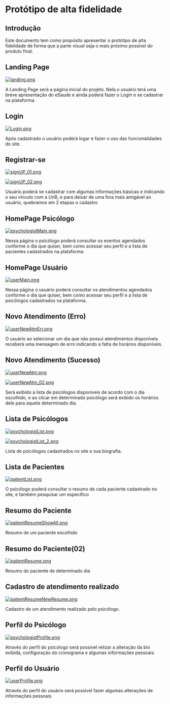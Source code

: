 # Protótipo de alta fidelidade

## Introdução

Este documento tem como propósito apresentar o protótipo de alta fidelidade de forma que a parte visual seja o mais próximo possível do produto final.

## Landing Page

[![landing.png](img/landing.png)](img/landing.png)

A Landing Page será a página inicial do projeto. Nela o usuário terá uma breve apresentação do eSaude e ainda poderá fazer o Login e se cadastrar na plataforma.

## Login

[![Login.png](img/Login.png)](img/Login.png)

Após cadastrado o usuário poderá logar e fazer o uso das funcionalidades do site.

## Registrar-se

[![signUP_01.png](img/signUP_01.png)](img/signUP_01.png)

[![signUP_02.png](img/signUP_02.png)](img/signUP_02.png)

Usuário poderá se cadastrar com algumas informações básicas e indicando o seu vínculo com a UnB, e para deixar de uma fora mais amigável ao usuário, quebramos em 2 etapas o cadastro

## HomePage Psicólogo

[![psychologistMain.png](img/psychologistMain.png)](img/psychologistMain.png)

Nessa página o psicólogo poderá consultar os eventos agendados conforme o dia que quiser, bem como acessar seu perfil e a lista de pacientes cadastrados na plataforma.

## HomePage Usuário

[![userMain.png](img/userMain.png)](img/userMain.png)

Nessa página o usuário poderá consultar os atendimentos agendados conforme o dia que quiser, bem como acessar seu perfil e a lista de psicólogos cadastrados na plataforma.

## Novo Atendimento (Erro)

[![userNewAtmErr.png](img/userNewAtmErr.png)](img/userNewAtmErr.png)

O usuário ao selecionar um dia que não possui atendimentos disponíveis receberá uma mensagem de erro indicando a falta de horários disponíveis.

## Novo Atendimento (Sucesso)

[![userNewAtm.png](img/userNewAtm.png)](img/userNewAtm.png)

[![userNewAtm_02.png](img/userNewAtm_02.png)](img/userNewAtm_02.png)

Será exibido a lista de psicólogos disponíveis de acordo com o dia escolhido, e ao clicar em determinado psicólogo será exibido os horários dele para aquele determinado dia.

## Lista de Psicólogos

[![psychologistList.png](img/psychologistList.png)](img/psychologistList.png)

[![psychologistList_2.png](img/psychologistList_2.png)](img/psychologistList_2.png)

Lista de psicólogos cadastrados no site e sua biografia.

## Lista de Pacientes

[![patientList.png](img/patientList.png)](img/patientList.png)

O psicólogo poderá consultar o resumo de cada paciente cadastrado no site, e também pesquisar um específico

## Resumo do Paciente

[![patientResumeShowAll.png](img/patientResumeShowAll.png)](img/patientResumeShowAll.png)

Resumo de um paciente escolhido

## Resumo do Paciente(02)

[![patientResume.png](img/patientResume.png)](img/patientResumeShow.png)

Resumo do paciente de determinado dia

## Cadastro de atendimento realizado

[![patientResumeNewResume.png](img/patientResumeNewResume.png)](img/patientResumeNewResume.png)

Cadastro de um atendimento realizado pelo psicólogo.

## Perfil do Psicólogo

[![psychologistProfile.png](img/psychologistProfile.png)](img/psychologistProfile.png)

Através do perfil do psicólogo será possível relizar a alteração da bio exibida, configuração do cronograma e algumas informações pessoais.

## Perfil do Usuário

[![userProfile.png](img/userProfile.png)](img/userProfile.png)

Através do perfil do usuário será possível fazer algumas alterações de informações pessoais.